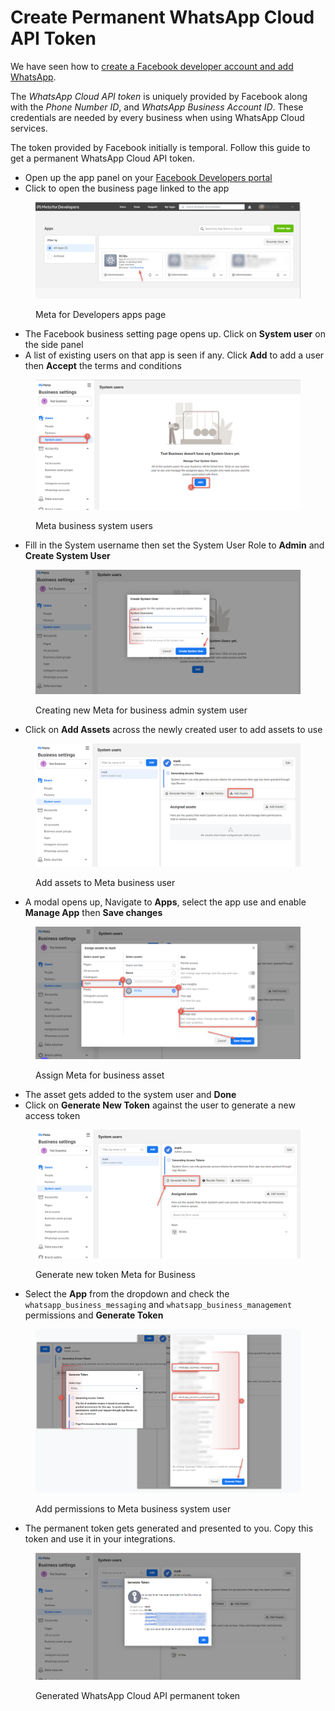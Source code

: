 # Create Permanent WhatsApp Cloud API Token

We have seen how to [create a Facebook developer account and add WhatsApp](./).

The _WhatsApp Cloud API token_ is uniquely provided by Facebook along with the  _Phone Number ID_, and _WhatsApp Business Account ID_. These credentials are needed by every business when using WhatsApp Cloud services.

The token provided by Facebook initially is temporal. Follow this guide to get a permanent WhatsApp Cloud API token.

* Open up the app panel on your [Facebook Developers portal](https://developers.facebook.com/apps)
* Click to open the business page linked to the app

<figure><img src="../../../../../.gitbook/assets/Meta for Developers apps page.png" alt=""><figcaption><p>Meta for Developers apps page</p></figcaption></figure>

* The Facebook business setting page opens up. Click on **System user** on the side panel
* A list of existing users on that app is seen if any. Click **Add** to add a user then **Accept** the terms and conditions

<figure><img src="../../../../../.gitbook/assets/Meta business system users.png" alt=""><figcaption><p>Meta business system users</p></figcaption></figure>

* Fill in the System username then set the System User Role to **Admin** and **Create System User**

<figure><img src="../../../../../.gitbook/assets/new Meta for business admin system user.png" alt=""><figcaption><p>Creating new Meta for business admin system user </p></figcaption></figure>

* Click on **Add Assets** across the newly created user to add assets to use

<figure><img src="../../../../../.gitbook/assets/Add assets to Meta business user.png" alt=""><figcaption><p>Add assets to Meta business user</p></figcaption></figure>

* A modal opens up, Navigate to **Apps**, select the app use and enable **Manage App** then **Save changes**

<figure><img src="../../../../../.gitbook/assets/Assign Meta for business asset.png" alt=""><figcaption><p>Assign Meta for business asset</p></figcaption></figure>

* The asset gets added to the system user and **Done**
* Click on **Generate New Token** against the user to generate a new access token

<figure><img src="../../../../../.gitbook/assets/Generate new token Meta for Business.png" alt=""><figcaption><p>Generate new token Meta for Business</p></figcaption></figure>

* Select the **App** from the dropdown and check the `whatsapp_business_messaging`  and `whatsapp_business_management` permissions and **Generate Token**

<figure><img src="../../../../../.gitbook/assets/Add permissions to Meta business system user.png" alt=""><figcaption><p>Add permissions to Meta business system user</p></figcaption></figure>

* The permanent token gets generated and presented to you. Copy this token and use it in your integrations.

<figure><img src="../../../../../.gitbook/assets/Generated WhatsApp Cloud API permanent token.png" alt=""><figcaption><p>Generated WhatsApp Cloud API permanent token</p></figcaption></figure>
